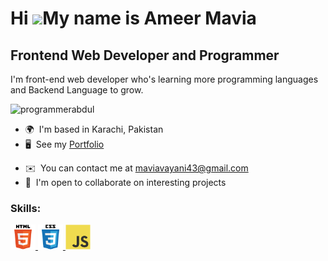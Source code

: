 Hi ![](https://user-images.githubusercontent.com/18350557/176309783-0785949b-9127-417c-8b55-ab5a4333674e.gif)My name is Ameer Mavia
====================================================================================================================================

Frontend Web Developer and Programmer
-----------------------

I'm front-end web developer who's learning more programming languages and Backend Language to grow.

<p align="left"> <img src="https://komarev.com/ghpvc/?username=programmerabdul&label=Profile%20views&color=0e75b6&style=flat" alt="programmerabdul" /> </p>

* 🌍  I'm based in Karachi, Pakistan
* 🖥️  See my [Portfolio](https://github.com/maviavayani/Personal-Portfolio.gitL)
<!-- * ⚡  See my [LikedIn Profile](https://www.linkedin.com/in/abdul-rehman-jiwani-9054a5230) -->
* ✉️  You can contact me at [maviavayani43@gmail.com](mailto:maviavayani43@gmail.com)
* 🤝  I'm open to collaborate on interesting projects

<!-- Skills Start -->
<h3 align="left">Skills:</h3>
<p align="left">
  <a href="https://www.w3.org/html/" target="_blank" rel="noreferrer"> <img src="https://raw.githubusercontent.com/devicons/devicon/master/icons/html5/html5-original-wordmark.svg" alt="HTML" width="40" height="40"/> </a>
  <a href="https://www.w3schools.com/css/" target="_blank" rel="noreferrer"> <img src="https://raw.githubusercontent.com/devicons/devicon/master/icons/css3/css3-original-wordmark.svg" alt="CSS" width="40" height="40"/> </a>
  <a href="https://developer.mozilla.org/en-US/docs/Web/JavaScript" target="_blank" rel="noreferrer"> <img src="https://raw.githubusercontent.com/devicons/devicon/master/icons/javascript/javascript-original.svg" alt="JavaScript" width="40" height="40"/></a>
  
  
</p>

<!-- Most Used Languages -->
<!-- 
<p>
  <img align="left" src="https://github-readme-stats.vercel.app/api/top-langs?username=programmerabdul&show_icons=true&locale=en&layout=compact" alt="programmerabdul" />
</p> -->

<!-- Stats -->
<!-- 
<p>
  &nbsp;<img align="center" src="https://github-readme-stats.vercel.app/api?username=programmerabdul&show_icons=true&locale=en" alt="programmerabdul" />
</p> -->

<!-- Streaks -->
<!-- <p>
  <img align="center" src="https://github-readme-streak-stats.herokuapp.com/?user=programmerabdul&" alt="programmerabdul" />
</p> -->
